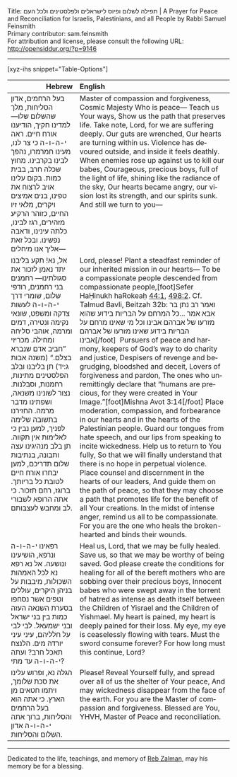 <html>
<head></head>
<body>
Title: תפילה לשלום ופיוס לישראלים ולפלסטינים ולכל העם | A Prayer for Peace and Reconciliation for Israelis, Palestinians, and all People by Rabbi Samuel Feinsmith<br />
Primary contributor: sam.feinsmith<br />
For attribution and license, please consult the following URL: <a href="http://opensiddur.org/?p=9146">http://opensiddur.org/?p=9146</a>
<p />
<hr />

[xyz-ihs snippet="Table-Options"]<table style="margin-left: auto; margin-right: auto;" class="draggable">
<thead><tr><th id="x" style="text-align: right;">Hebrew</th><th style="text-align: left;">English</th></tr></thead>
<tbody>
<tr>
<td style="vertical-align:top;">
<div class="liturgy" lang="he">
בעל הרחמים, אדון הסליחות, מלך שהשלום שלו—
למדינו חקיך,
הודיענו אורח חיים.
ראה י-ה-ו-ה כי צר לנו,
מעינו חמרמרו,
נהפך לבינו בקרבינו.
מחוץ שכלה חרב, 
בבית כמות.
בקום עלינו אויב לרצוח את טפינו,
בנים אמיצים ויקרים, 
מלאי זיו החיים, 
כזוהר הרקיע מזהירים,
רגז לבינו, 
כלתה עינינו, 
ודאבה נפשינו.
ובכל זאת אליך אנו מיחלים—
</span></div></td>
 
<td style="vertical-align:top;"><div class="english" lang="en">
Master of compassion and forgiveness, Cosmic Majesty Who is peace—
Teach us Your ways, 
Show us the path that preserves life.
Take note, Lord, for we are suffering deeply.
Our guts are wrenched, 
Our hearts are turning within us. 
Violence has devoured outside, 
and inside it feels deathly. 
When enemies rose up against us to kill our babes, 
Courageous, precious boys, 
full of the light of life, 
shining like the radiance of the sky,
Our hearts became angry, 
our vision lost its strength, 
and our spirits sunk.
And still we turn to you—
</div></td></tr>


<tr><td style="vertical-align:top;"><div class="liturgy" lang="he">
אל, נא!
תקע בליבנו יתד נאמן לזכור את סגולתינו—
רחמנים בני רחמנים,
רודפי שלום, שומרי דרך י-ה-ו-ה לעשות צדקה ומשפט, 
שונאי נקימה ונטירה, דמים ומרמה, 
אוהבי סליחה ומחילה.
מכריזי ”חביב אדם שנברא בצלם.“ <span class="citation">(משנה אבות ג:יד)</span>
תן בליבנו ובלב הפלסטינים מתינות, רחמנות, וסבלנות.
נצור לשונינו משנאה, 
ושפתינו מדבר מרמה.
החזירנו בתשובה שלימה לפניך,
למען נבין כי לאלימות אין תקווה.
תן בלב מנהיגינו עצה ותבונה, 
בנתיבות שלום תדריכם, 
למען יבחרו אורח חיים לטובת כל בריותך.
ברוגז, 
רחם תזכור. 
כי אתה הרופא לשבורי לב ומחבש לעצבותם.
</span></div></td>
 
<td style="vertical-align:top;"><div class="english" lang="en">
Lord, please!
Plant a steadfast reminder of our inherited mission in our hearts—
To be a compassionate people descended from compassionate people,[foot]Sefer HaḤinukh haRokeaḥ <a href="http://www.sefaria.org/Sefer_HaChinukh.44.1">44:1</a>, <a href="http://www.sefaria.org/Sefer_HaChinukh.498.2?lang=he&layout=lines&sidebarLang=all">498:2</a>. Cf. Talmud Bavli, Beitzah 32b: ואמר רב נתן בר אבא אמר ...כל המרחם על הבריות בידוע שהוא מזרעו של אברהם אבינו וכל מי שאינו מרחם על הבריות בידוע שאינו מזרעו של אברהם אבינו[/foot]&nbsp; 
Pursuers of peace and harmony, keepers of God’s way to do charity and justice, 
Despisers of revenge and begrudging, bloodshed and deceit,
Lovers of forgiveness and pardon, 
The ones who unremittingly declare that “humans are precious, for they were created in Your Image.”[foot]Mishna Avot 3:14[/foot]
Place moderation, compassion, and forbearance in our hearts and in the hearts of the Palestinian people.
Guard our tongues from hate speech, 
and our lips from speaking to incite wickedness.
Help us to return to You fully, 
So that we will finally understand that there is no hope in perpetual violence.
Place counsel and discernment in the hearts of our leaders, 
And guide them on the path of peace,
so that they may choose a path that promotes life for the benefit of all Your creations. 
In the midst of intense anger, 
remind us all to be compassionate. 
For you are the one who heals the broken-hearted and binds their wounds.
</div></td></tr>


<tr><td style="vertical-align:top;"><div class="liturgy" lang="he">
רפאינו י-ה-ו-ה ונרפא, 
הושיעינו ונושעה.
אל נא רפא נא לכל האמהות השכולות,
מיבבות על בניהן היקרים,
עוללים וטפים אשר נסחפו 
בסערת השנאה העזה כמות 
בין בני ישראל ובני ישמעאל. 
לבי לבי על חלליהם, 
עיני עיני יורדה מים.
הלנצח תאכל חרב?
ועתה י-ה-ו-ה עד מתי?
</span></div></td>
 
<td style="vertical-align:top;"><div class="english" lang="en">
Heal us, Lord, that we may be fully healed.  
Save us, so that we may be worthy of being saved. 
God please create the conditions for healing for all of the bereft mothers 
who are sobbing over their precious boys,
Innocent babes who were swept away 
in the torrent of hatred as intense as death itself 
between the Children of Yisrael and the Children of Yishmael.
My heart is pained, my heart is deeply pained for their loss.
My eye, my eye is ceaselessly flowing with tears.
Must the sword consume forever?
For how long must this continue, Lord?
</div></td></tr>


<tr><td style="vertical-align:top;"><div class="liturgy" lang="he">
הגלה נא, 
ופרוש עלינו את סכת שלומך,
ויתמו חטאים מן הארץ.
כי אתה הוא בעל הרחמים והסליחות,
ברוך אתה י-ה-ו-ה אדון השלום והסליחות.
</span></div></td>
 
<td style="vertical-align:top;"><div class="english" lang="en">
Please! Reveal Yourself fully, 
and spread over all of us the shelter of Your peace,
And may wickedness disappear from the face of the earth.
For you are the Master of compassion and forgiveness.
Blessed are You, YHVH, Master of Peace and reconciliation.
</td></tr>
</tbody></table>

<hr />

Dedicated to the life, teachings, and memory of <a href="https://en.wikipedia.org/wiki/Zalman_Schachter-Shalomi">Reb Zalman</a>, may his memory be for a blessing.
</body>
</html>